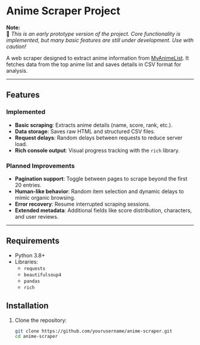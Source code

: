 # Anime Scraper Project

**Note:**  
🔧 _This is an early prototype version of the project. Core functionality is implemented, but many basic features are still under development. Use with caution!_

A web scraper designed to extract anime information from [MyAnimeList](https://myanimelist.net/). It fetches data from the top anime list and saves details in CSV format for analysis.

---

## Features

### Implemented

- **Basic scraping**: Extracts anime details (name, score, rank, etc.).
- **Data storage**: Saves raw HTML and structured CSV files.
- **Request delays**: Random delays between requests to reduce server load.
- **Rich console output**: Visual progress tracking with the `rich` library.

### Planned Improvements

- **Pagination support**: Toggle between pages to scrape beyond the first 20 entries.
- **Human-like behavior**: Random item selection and dynamic delays to mimic organic browsing.
- **Error recovery**: Resume interrupted scraping sessions.
- **Extended metadata**: Additional fields like score distribution, characters, and user reviews.

---

## Requirements

- Python 3.8+
- Libraries:
  - `requests`
  - `beautifulsoup4`
  - `pandas`
  - `rich`

## Installation

1. Clone the repository:
   ```bash
   git clone https://github.com/yourusername/anime-scraper.git
   cd anime-scraper
   ```
